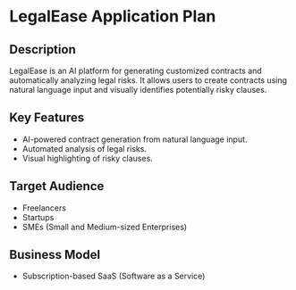 # LegalEase Application Plan

## Description
LegalEase is an AI platform for generating customized contracts and automatically analyzing legal risks. It allows users to create contracts using natural language input and visually identifies potentially risky clauses.

## Key Features
- AI-powered contract generation from natural language input.
- Automated analysis of legal risks.
- Visual highlighting of risky clauses.

## Target Audience
- Freelancers
- Startups
- SMEs (Small and Medium-sized Enterprises)

## Business Model
- Subscription-based SaaS (Software as a Service)
